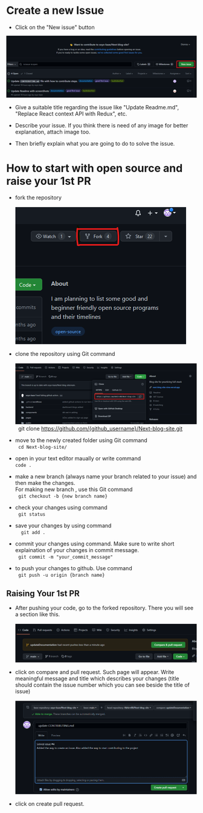 # Create a new Issue
- Click on the "New issue" button </br>
 <img src="./public/assets/create_issue.png" /> 

- Give a suitable title regarding the issue like "Update Readme.md", "Replace React context API with Redux", etc.

- Describe your issue. If you think there is need of any image for better explanation, attach image too.

- Then briefly explain what you are going to do to solve the issue.
# How to start with open source and raise your 1st PR

- fork the repository <br />
  <br /><img src = "./public/assets/fork.png" /> <br />

- clone the repository using Git command <br />
  <br/> <img src="./public/assets/clone.png" /> <br/>
  &nbsp; git clone https://github.com/{github_username}/Next-blog-site.git
- move to the newly created folder using
  Git command <br />
  &nbsp; ```cd Next-blog-site/```
- open in your text editor maually or write command <br> ```code .```
- make a new branch (always name your branch related to your issue) and then make the changes.<br/> For making new branch , use this Git command
   <br/> &nbsp; ```git checkout -b {new branch name}```
- check your changes using command
<br/> &nbsp; ```git status```
- save your changes by using command <br/>
&nbsp; ``` git add .```
- commit your changes using command. Make sure to write short explaination of your changes in commit message.<br/>
 &nbsp; ```git commit -m "your_commit_message"```
- to push your changes to github. Use command
<br/> &nbsp; ```git push -u origin {branch name}``` 

## Raising Your 1st PR <br/>

- After pushing your code, go to the forked repository. There you will see a section like this. <br />
 <br><img src="./public/assets/pullreq.png"/>

- click on compare and pull request. Such page will appear. Write meaningful message and title which describes your changes (title should contain the issue number which you can see beside the title of issue)<br/>
<br/> <img src="./public/assets/PR.png"/>
- click on create pull request. <br/>